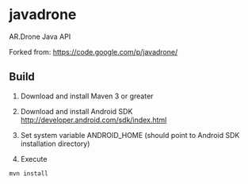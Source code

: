 javadrone
=========

AR.Drone Java API

Forked from: https://code.google.com/p/javadrone/

Build
------

1. Download and install Maven 3 or greater

2. Download and install Android SDK http://developer.android.com/sdk/index.html

3. Set system variable ANDROID_HOME (should point to Android SDK installation directory)

4. Execute

```
mvn install
```
